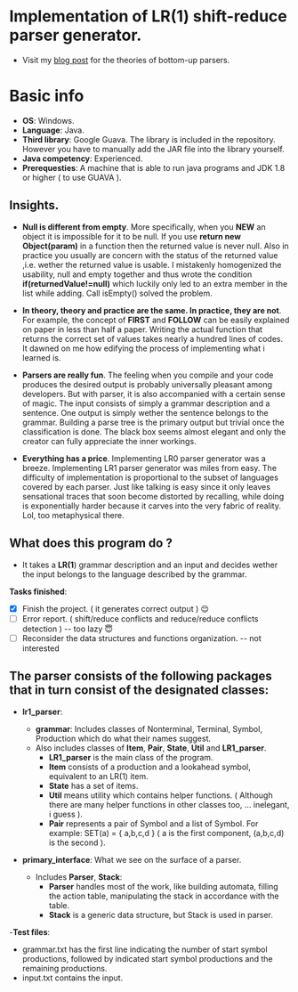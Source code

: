
# Implementation of LR(1) shift-reduce parser generator.
- Visit my [blog post](https://dafuqisthatblog.wordpress.com/2017/10/12/compiler-theories-parser-bottom-up-parsers-slr-lr1-lalr/) for the theories of bottom-up parsers.

# Basic info
- **OS**: Windows.
- **Language**: Java.
- **Third library**: Google Guava. The library is included in the repository. However you have to manually add the JAR file into the library yourself.
- **Java competency**: Experienced.
- **Prerequesties**: A machine that is able to run java programs and JDK 1.8 or higher ( to use GUAVA ).

## Insights.
- **Null is different from empty**. More specifically, when you **NEW** an object it is impossible for it to be null. If you use **return new Object(param)** in a function then the returned value is never null. Also in practice you usually are concern with the status of the returned value ,i.e. wether the returned value is usable. I mistakenly homogenized the usability, null and empty together and thus wrote the condition **if(returnedValue!=null)** which luckily only led to an extra member in the list while adding. Call isEmpty() solved the problem.

- **In theory, theory and practice are the same. In practice, they are not**. For example, the concept of **FIRST** and **FOLLOW** can be easily explained on paper in less than half a paper. Writing the actual function that returns the correct set of values takes nearly a hundred lines of codes. It dawned on me how edifying the process of implementing what i learned is.

- **Parsers are really fun**. The feeling when you compile and your code produces the desired output is probably universally pleasant among developers. But with parser, it is also accompanied with a certain sense of magic. The input consists of simply a grammar description and a sentence. One output is simply wether the sentence belongs to the grammar. Building a parse tree is the primary output but trivial once the classification is done. The black box seems almost elegant and only the creator can fully appreciate the inner workings.

- **Everything has a price**. Implementing LR0 parser generator was a breeze. Implementing LR1 parser generator was miles from easy. The difficulty of implementation is proportional to the subset of languages covered by each parser. Just like talking is easy since it only leaves sensational traces that soon become distorted by recalling, while doing is exponentially harder because it carves into the very fabric of reality. Lol, too metaphysical there. 

## What does this program do ?
- It takes a **LR(1**) grammar description and an input and decides wether the input belongs to the language described by the grammar.

**Tasks finished**:
- [x] Finish the project. ( it generates correct output ) :relieved:
- [ ] Error report. ( shift/reduce conflicts and reduce/reduce conflicts detection ) -- too lazy :innocent:
- [ ] Reconsider the data structures and functions organization.  -- not interested

## The parser consists of the following packages that in turn consist of the designated classes:
- **lr1_parser**:
  - **grammar**: Includes classes of Nonterminal, Terminal, Symbol, Production which do what their names suggest.
  - Also includes classes of **Item**, **Pair**, **State**, **Util** and **LR1_parser**.
    - **LR1_parser** is the main class of the program.
    - **Item** consists of a production and a lookahead symbol, equivalent to an LR(1) item.
    - **State** has a set of items.
    - **Util** means utility which contains helper functions. ( Although there are many helper functions in other classes too, ... inelegant, i guess ).
    - **Pair** represents a pair of Symbol and a list of Symbol. For example: SET(a) = { a,b,c,d } ( a is the first component, (a,b,c,d) is the second ).

- **primary_interface**: What we see on the surface of a parser.
  - Includes **Parser**, **Stack**:
    - **Parser** handles most of the work, like building automata, filling the action table, manipulating the stack in accordance with the table.
    - **Stack** is a generic data structure, but Stack<State> is used in parser. 


-**Test files**: 
- grammar.txt has the first line indicating the number of start symbol productions, followed by indicated start symbol productions and the remaining productions.
- input.txt contains the input.

